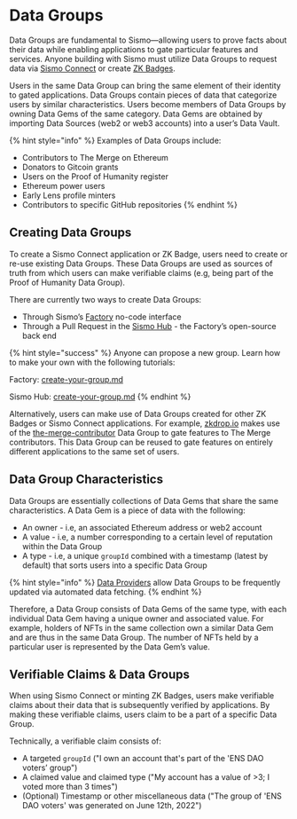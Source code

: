 # Data Groups

Data Groups are fundamental to Sismo—allowing users to prove facts about their data while enabling applications to gate particular features and services. Anyone building with Sismo must utilize Data Groups to request data via [Sismo Connect](../../../discover-sismo-connect/empower-your-app.md) or create [ZK Badges](../sismo-badges/).

Users in the same Data Group can bring the same element of their identity to gated applications. Data Groups contain pieces of data that categorize users by similar characteristics. Users become members of Data Groups by owning Data Gems of the same category. Data Gems are obtained by importing Data Sources (web2 or web3 accounts) into a user’s Data Vault.

{% hint style="info" %}
Examples of Data Groups include:

* Contributors to The Merge on Ethereum
* Donators to Gitcoin grants
* Users on the Proof of Humanity register
* Ethereum power users
* Early Lens profile minters
* Contributors to specific GitHub repositories
{% endhint %}

## Creating Data Groups

To create a Sismo Connect application or ZK Badge, users need to create or re-use existing Data Groups. These Data Groups are used as sources of truth from which users can make verifiable claims (e.g, being part of the Proof of Humanity Data Group).

There are currently two ways to create Data Groups:

* Through Sismo’s [Factory](https://factory.sismo.io/) no-code interface
* Through a Pull Request in the [Sismo Hub](../sismo-hub/) - the Factory’s open-source back end

{% hint style="success" %}
Anyone can propose a new group. Learn how to make your own with the following tutorials:

Factory: [create-your-group.md](../../../sismo-factory/create-your-group.md "mention")

Sismo Hub: [create-your-group.md](../sismo-hub/sismo-hub/create-your-group.md "mention")
{% endhint %}

Alternatively, users can make use of Data Groups created for other ZK Badges or Sismo Connect applications. For example, [zkdrop.io](http://zkdrop.io) makes use of the [the-merge-contributor](https://github.com/sismo-core/sismo-hub/tree/main/group-generators/generators/the-merge-contributor) Data Group to gate features to The Merge contributors. This Data Group can be reused to gate features on entirely different applications to the same set of users.

## Data Group Characteristics

Data Groups are essentially collections of Data Gems that share the same characteristics. A Data Gem is a piece of data with the following:

* An owner - i.e, an associated Ethereum address or web2 account
* A value - i.e, a number corresponding to a certain level of reputation within the Data Group
* A type - i.e, a unique `groupId` combined with a timestamp (latest by default) that sorts users into a specific Data Group

{% hint style="info" %}
[Data Providers](../sismo-hub/data-providers.md) allow Data Groups to be frequently updated via automated data fetching.
{% endhint %}

Therefore, a Data Group consists of Data Gems of the same type, with each individual Data Gem having a unique owner and associated value. For example, holders of NFTs in the same collection own a similar Data Gem and are thus in the same Data Group. The number of NFTs held by a particular user is represented by the Data Gem’s value.

## Verifiable Claims & Data Groups

When using Sismo Connect or minting ZK Badges, users make verifiable claims about their data that is subsequently verified by applications. By making these verifiable claims, users claim to be a part of a specific Data Group.

Technically, a verifiable claim consists of:

* A targeted `groupId` ("I own an account that's part of the 'ENS DAO voters’ group")
* A claimed value and claimed type ("My account has a value of >3; I voted more than 3 times")
* (Optional) Timestamp or other miscellaneous data ("The group of 'ENS DAO voters' was generated on June 12th, 2022")
